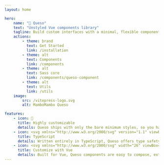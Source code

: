 ```yaml
---
layout: home

hero:
    name: "🧀 Queso"
    text: "Unstyled Vue components library"
    tagline: Build custom interfaces with a minimal, flexible component library for Vue.js
    actions:
        - theme: brand
          text: Get Started
          link: /installation
        - theme: alt
          text: Components
          link: /components
        - theme: alt
          text: Sass core
          link: /components/queso-component
        - theme: alt
          text: Utils
          link: /utils
    image:
        src: /vitepress-logo.svg
        alt: MamboMambo Queso

features:
    - icon: 🎨
      title: Highly customizable
      details: Queso ships with only the bare minimum styles, so you have total freedom to design, theme, and integrate components into any design system or brand.
    - icon: <svg xmlns="http://www.w3.org/2000/svg" version="1.1" viewBox="0 0 754 754"><rect x="165.5" y="165.5" width="423" height="423" rx="50" ry="50" fill="#3178c6"/><path d="M427.3,502.1v41.4c6.7,3.4,14.7,6,23.9,7.8,9.2,1.7,18.9,2.6,29,2.6s19.3-.9,28.3-2.8c8.9-1.9,16.7-5,23.5-9.4,6.7-4.4,12-10,16-17.1,3.9-7,5.9-15.7,5.9-26s-1.1-14.1-3.4-19.7-5.5-10.7-9.7-15.1c-4.2-4.4-9.3-8.3-15.2-11.8-5.9-3.5-12.6-6.8-20-9.9-5.4-2.2-10.3-4.4-14.6-6.5-4.3-2.1-8-4.3-11-6.5-3-2.2-5.3-4.5-7-7-1.6-2.5-2.5-5.2-2.5-8.3s.7-5.4,2.2-7.7,3.5-4.2,6.2-5.9c2.7-1.6,5.9-2.9,9.8-3.8,3.9-.9,8.2-1.4,12.9-1.4s7.1.3,10.9.8c3.8.5,7.7,1.3,11.6,2.4,3.9,1.1,7.6,2.4,11.3,4.1,3.7,1.6,7,3.5,10.1,5.7v-38.6c-6.3-2.4-13.2-4.2-20.6-5.4s-16-1.7-25.7-1.7-19.1,1.1-27.9,3.2-16.5,5.4-23.2,9.9c-6.7,4.5-12,10.2-15.8,17.1-3.9,6.9-5.8,15.2-5.8,24.9s3.6,22.8,10.7,31.5c7.1,8.7,17.9,16.1,32.4,22.1,5.7,2.3,11,4.6,15.9,6.8s9.2,4.6,12.7,7c3.6,2.4,6.4,5,8.5,7.9,2.1,2.8,3.1,6.1,3.1,9.7s-.6,5.1-1.9,7.4-3.3,4.3-5.9,5.9-5.9,3-9.8,3.9c-3.9.9-8.5,1.4-13.8,1.4-9,0-17.8-1.6-26.6-4.7-8.8-3.1-16.9-7.9-24.4-14.2h0ZM357.8,400.2h53.1v-33.9h-147.9v33.9h52.8v151.1h42v-151.1Z" fill="#fff" fill-rule="evenodd"/></svg>
      title: TypeScript
      details: Written entirely in TypeScript, Queso offers type safety, smart autocompletion, and a reliable developer experience for any Vue project.
    - icon: <svg xmlns="http://www.w3.org/2000/svg" width="26" viewBox="0 0 256 220.8"><path fill="#41B883" d="M204.8 0H256L128 220.8 0 0h97.92L128 51.2 157.44 0h47.36Z"/><path fill="#41B883" d="m0 0 128 220.8L256 0h-51.2L128 132.48 50.56 0H0Z"/><path fill="#35495E" d="M50.56 0 128 133.12 204.8 0h-47.36L128 51.2 97.92 0H50.56Z"/></svg>
      title: Customize with Vue
      details: Built for Vue, Queso components are easy to compose, extend, and integrate—leveraging Vue’s reactivity and slot system for dynamic, interactive UIs.
---
```

